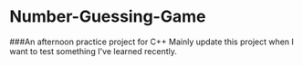 # Number-Guessing-Game
###An afternoon practice project for C++
Mainly update this project when I want to test something I've learned recently. 
